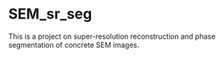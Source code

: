 # SEM_sr_seg
This is a project on super-resolution reconstruction and phase segmentation of concrete SEM images.
